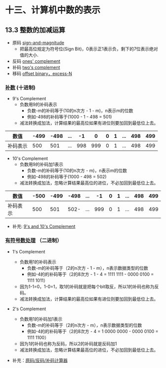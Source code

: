 # 十三、计算机中数的表示

## 13.3 整数的加减运算
- 原码 [sign-and-magnitude](https://zh.wikipedia.org/wiki/%E5%8E%9F%E7%A0%81)
  - 把最高位规定为符号位(Sign Bit)，0表示正1表示负，剩下的7位表示绝对值的大小.
- 反码 [ones' complement](https://zh.wikipedia.org/wiki/%E5%8F%8D%E7%A0%81)
- 补码 [two's complement](https://zh.wikipedia.org/wiki/%E4%BA%8C%E8%A3%9C%E6%95%B8)
- 移码 [offset binary，excess-N](https://zh.wikipedia.org/wiki/%E7%A7%BB%E7%A0%81)

### [补数](https://zh.wikipedia.org/wiki/%E8%A1%A5%E6%95%B0) (十进制)
- 9's Complement
  - 负数用9的补码表示
    - 负数-m的补码等于(10的n次方 - 1 - m)，n表示m的位数
    - 例如-498的补码等于(1000 - 1 - 498 = 501)
  - 减法转换成加法，计算结果的最高位如果有进位则要加回到最低位上去。

|  数值 |-499|-498|...|-1 |0  |0  |1  |...|498|499 
|------|----|----|---|---|---|---|---|---|---|---
|补码表示|500 |501 |...|998|999|0  |1  |...|498|499

- 10's Complement
  - 负数用9的补码加1表示
    - 负数-m的补码等于(10的n次方 - m)，n表示m的位数
    - 例如-498的补码等于(1000 - 498 = 502)
  - 减法转换成加法，忽略计算结果最高位的进位，不必加回到最低位上去。

|数值   |-500|-499|-498|...|-1 |0  |1  |...|498|499
|------|----|----|----|---|---|---|---|---|---|---
|补码表示|500 |501 |502-|...|999|0  |1  |...|498|499

- 补充: [9's and 10's Complement](https://www.javatpoint.com/9s-and-10s-complement-in-digital-electronics)

### [有符号数处理](https://zh.wikipedia.org/wiki/%E6%9C%89%E7%AC%A6%E8%99%9F%E6%95%B8%E8%99%95%E7%90%86) （二进制）
- 1's Complement
  - 负数用1的补码表示
    - 负数-m的补码等于（2的n次方 - 1 - m），n表示数据类型的位数
    - 例如-4的的补码等于（2的8次方 - 1 - 4 = 1111 1111 - 0000 0100 = 1111 1011）
  - 因为1-1=0，1-0=1，取1的补码就是把每个bit取反，所以1的补码也称为反码。
  - 减法转换成加法，计算结果的最高位如果有进位则要加回到最低位上去。

- 2's Complement
  - 负数用1的补码加1表示
    - 负数-m的补码等于（2的n次方 - m），n表示数据类型的位数
    - 例如-4的的补码等于（2的8次方 - 4 = 1 0000 0000 - 0000 0100 = 1111 1100）
  - 因为1的补码也称为反码，所以2的补码就是反码加1
  - 减法转换成加法，忽略计算结果最高位的进位，不必加回到最低位上去。

- 补充：[原码/反码/补码计算器](http://www.atoolbox.net/Tool.php?Id=952)

